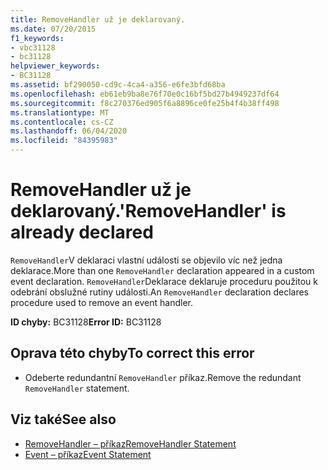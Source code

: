 ```yaml
---
title: RemoveHandler už je deklarovaný.
ms.date: 07/20/2015
f1_keywords:
- vbc31128
- bc31128
helpviewer_keywords:
- BC31128
ms.assetid: bf290050-cd9c-4ca4-a356-e6fe3bfd68ba
ms.openlocfilehash: eb61eb9ba8e76f70e0c16bf5bd27b4949237df64
ms.sourcegitcommit: f8c270376ed905f6a8896ce0fe25b4f4b38ff498
ms.translationtype: MT
ms.contentlocale: cs-CZ
ms.lasthandoff: 06/04/2020
ms.locfileid: "84395983"
---
```

# <a name="removehandler-is-already-declared"></a><span data-ttu-id="f218b-102">RemoveHandler už je deklarovaný.</span><span class="sxs-lookup"><span data-stu-id="f218b-102">'RemoveHandler' is already declared</span></span>
<span data-ttu-id="f218b-103">`RemoveHandler`V deklaraci vlastní události se objevilo víc než jedna deklarace.</span><span class="sxs-lookup"><span data-stu-id="f218b-103">More than one `RemoveHandler` declaration appeared in a custom event declaration.</span></span> <span data-ttu-id="f218b-104">`RemoveHandler`Deklarace deklaruje proceduru použitou k odebrání obslužné rutiny události.</span><span class="sxs-lookup"><span data-stu-id="f218b-104">An `RemoveHandler` declaration declares procedure used to remove an event handler.</span></span>  
  
 <span data-ttu-id="f218b-105">**ID chyby:** BC31128</span><span class="sxs-lookup"><span data-stu-id="f218b-105">**Error ID:** BC31128</span></span>  
  
## <a name="to-correct-this-error"></a><span data-ttu-id="f218b-106">Oprava této chyby</span><span class="sxs-lookup"><span data-stu-id="f218b-106">To correct this error</span></span>  
  
- <span data-ttu-id="f218b-107">Odeberte redundantní `RemoveHandler` příkaz.</span><span class="sxs-lookup"><span data-stu-id="f218b-107">Remove the redundant `RemoveHandler` statement.</span></span>  
  
## <a name="see-also"></a><span data-ttu-id="f218b-108">Viz také</span><span class="sxs-lookup"><span data-stu-id="f218b-108">See also</span></span>

- [<span data-ttu-id="f218b-109">RemoveHandler – příkaz</span><span class="sxs-lookup"><span data-stu-id="f218b-109">RemoveHandler Statement</span></span>](../language-reference/statements/removehandler-statement.md)
- [<span data-ttu-id="f218b-110">Event – příkaz</span><span class="sxs-lookup"><span data-stu-id="f218b-110">Event Statement</span></span>](../language-reference/statements/event-statement.md)

